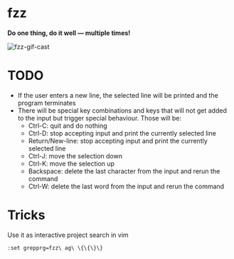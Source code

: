 # fzz

**Do one thing, do it well — multiple times!**

![fzz-gif-cast](http://recordit.co/FCnvkoyAKV.gif)

# TODO

* If the user enters a new line, the selected line will be printed and the
  program terminates
* There will be special key combinations and keys that will not get added to the
  input but trigger special behaviour. Those will be:
    * Ctrl-C: quit and do nothing
    * Ctrl-D: stop accepting input and print the currently selected line
    * Return/New-line: stop accepting input and print the currently selected
      line
    * Ctrl-J: move the selection down
    * Ctrl-K: move the selection up
    * Backspace: delete the last character from the input and rerun the command
    * Ctrl-W: delete the last word from the input and rerun the command


# Tricks

Use it as interactive project search in vim

```
:set grepprg=fzz\ ag\ \{\{\}\}
```
